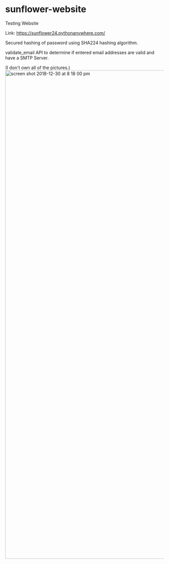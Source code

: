 # sunflower-website
Testing Website <p></p>
Link: https://sunflower24.pythonanywhere.com/
<p></p>
Secured hashing of password using SHA224 hashing algorithm.
<p></p>
validate_email API to determine if entered email addresses are valid and have a SMTP Server.
<p></p>
(I don't own all of the pictures.)
<img width="1552" alt="screen shot 2018-12-30 at 8 18 00 pm" src="https://user-images.githubusercontent.com/26124862/50553218-5bf27e80-0c70-11e9-8f9d-f14a6e360d0b.png">
